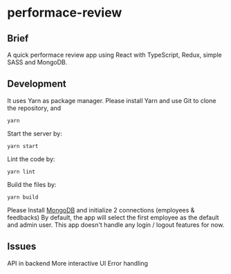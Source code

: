 # performace-review

## Brief
A quick performace review app using React with TypeScript, Redux, simple SASS and MongoDB.

## Development

It uses Yarn as package manager. Please install Yarn and use Git to clone the repository, and

```
yarn
```

Start the server by:

```
yarn start
```

Lint the code by:

```
yarn lint
```

Build the files by:

```
yarn build
```

Please Install [MongoDB](https://www.mongodb.com/) and initialize 2 connections (employees & feedbacks)
By default, the app will select the first employee as the default and admin user.
This app doesn't handle any login / logout features for now.

## Issues
API in backend
More interactive UI
Error handling
